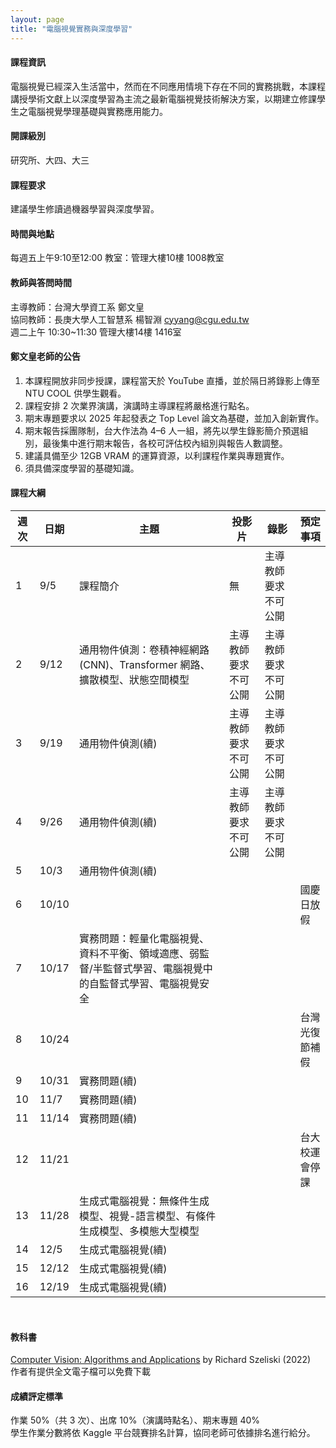 ```yaml
---
layout: page
title: "電腦視覺實務與深度學習"
---
```


<!--ICM910-A1148-->
#### 課程資訊
電腦視覺已經深入生活當中，然而在不同應用情境下存在不同的實務挑戰，本課程講授學術文獻上以深度學習為主流之最新電腦視覺技術解決方案，以期建立修課學生之電腦視覺學理基礎與實務應用能力。

#### 開課級別
研究所、大四、大三

#### 課程要求 
建議學生修讀過機器學習與深度學習。 

#### 時間與地點
每週五上午9:10至12:00 教室：管理大樓10樓 1008教室<br/>

#### 教師與答問時間
主導教師：台灣大學資工系 鄭文皇<br/>
協同教師：長庚大學人工智慧系 楊智淵 cyyang@cgu.edu.tw<br/>
週二上午 10:30~11:30 管理大樓14樓 1416室<br/>

#### 鄭文皇老師的公告
1. 本課程開放非同步授課，課程當天於 YouTube 直播，並於隔日將錄影上傳至 NTU COOL 供學生觀看。
2. 課程安排 2 次業界演講，演講時主導課程將嚴格進行點名。
3. 期末專題要求以 2025 年起發表之 Top Level 論文為基礎，並加入創新實作。
4. 期末報告採團隊制，台大作法為 4–6 人一組，將先以學生錄影簡介預選組別，最後集中進行期末報告，各校可評估校內組別與報告人數調整。
5. 建議具備至少 12GB VRAM 的運算資源，以利課程作業與專題實作。
6. 須具備深度學習的基礎知識。

#### 課程大綱

|週次|日期  |主題                       |投影片     |錄影         | 預定事項 |
|--- |---   |---                        |---         |---         |---       |
|1   |9/5   | 課程簡介 | 無          | 主導教師要求不可公開           |          |
|2   |9/12  | 通用物件偵測：卷積神經網路 (CNN)、Transformer 網路、擴散模型、狀態空間模型           | 主導教師要求不可公開           |主導教師要求不可公開            |         |
|3   |9/19  | 通用物件偵測(續)           | 主導教師要求不可公開           | 主導教師要求不可公開           |          |
|4   |9/26  | 通用物件偵測(續)           | 主導教師要求不可公開           | 主導教師要求不可公開           |         |
|5   |10/3  | 通用物件偵測(續)           |            |             |          |
|6   |10/10 |                           |            |            | 國慶日放假         |
|7   |10/17 | 實務問題：輕量化電腦視覺、資料不平衡、領域適應、弱監督/半監督式學習、電腦視覺中的自監督式學習、電腦視覺安全 |            |            |          |
|8   |10/24 |                          |           |           | 台灣光復節補假         |
|9   |10/31 | 實務問題(續)              |            |            |        |
|10  |11/7  | 實務問題(續)              |            |            |        |
|11  |11/14 | 實務問題(續)              |            |            |          |
|12  |11/21 |                          |            |            | 台大校運會停課         |
|13  |11/28 | 生成式電腦視覺：無條件生成模型、視覺-語言模型、有條件生成模型、多模態大型模型 |            |            |          |
|14  |12/5  | 生成式電腦視覺(續)        |            |            |          |
|15  |12/12 | 生成式電腦視覺(續)        |            |            |          |
|16  |12/19 | 生成式電腦視覺(續)        |            |            |          |

<br/>

#### 教科書
[Computer Vision: Algorithms and Applications](http://szeliski.org/Book/) by Richard Szeliski (2022) <br/>
作者有提供全文電子檔可以免費下載

#### 成績評定標準
作業 50%（共 3 次）、出席 10%（演講時點名）、期末專題 40% <br/>
學生作業分數將依 Kaggle 平台競賽排名計算，協同老師可依據排名進行給分。